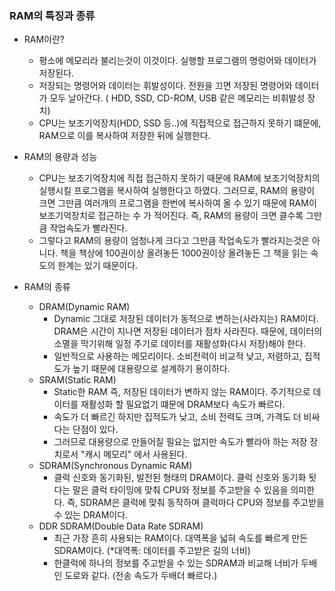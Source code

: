 ### RAM의 특징과 종류

- RAM이란?

  - 평소에 메모리라 불리는것이 이것이다. 실행할 프로그램의 명렁어와 데이터가 저장된다.
  - 저장되는 명령어와 데이터는 휘발성이다. 전원을 끄면 저장된 명령어와 데이터가 모두 날아간다.
    ( HDD, SSD, CD-ROM, USB 같은 메모리는 비휘발성 장치)
  - CPU는 보조기억장치(HDD, SSD 등..)에 직접적으로 접근하지 못하기 떄문에, RAM으로 이를 복사하여 저장한 뒤에 실행한다.

- RAM의 용량과 성능

  - CPU는 보조기억장치에 직접 접근하지 못하기 때문에 RAM에 보조기억장치의 실행시킬 프로그램을 복사하여 실행한다고 하였다.
    그러므로, RAM의 용량이 크면 그만큼 여러개의 프로그램을 한번에 복사하여 올 수 있기 때문에 RAM이 보조기억장치로 접근하는 수 가 적어진다.
    즉, RAM의 용량이 크면 클수록 그만큼 작업속도가 빨라진다.
  - 그렇다고 RAM의 용량이 엄청나게 크다고 그만큼 작업속도가 빨라지는것은 아니다.
    책을 책상에 100권이상 올려놓든 1000권이상 올려놓든 그 책을 읽는 속도의 한계는 있기 때문이다.

- RAM의 종류
  - DRAM(Dynamic RAM)
    - Dynamic 그대로 저장된 데이터가 동적으로 변하는(사라지는) RAM이다.
      DRAM은 시간이 지나면 저장된 데이터가 점차 사라진다. 때문에, 데이터의 소멸을 막기위해 일정 주기로 데이터를 재활성화(다시 저장)해야 한다.
    - 일반적으로 사용하는 메모리이다. 소비전력이 비교적 낮고, 저렴하고, 집적도가 높기 때문에 대용량으로 설계하기 용이하다.
  - SRAM(Static RAM)
    - Static한 RAM 즉, 저장된 데이터가 변하지 않는 RAM이다. 주기적으로 데이터를 재활성화 할 필요없기 떄문에 DRAM보다 속도가 빠르다.
    - 속도가 더 빠르긴 하지만 집적도가 낮고, 소비 전력도 크며, 가격도 더 비싸다는 단점이 있다.
    - 그러므로 대용량으로 만들어질 필요는 없지만 속도가 빨라야 하는 저장 장치로서 "캐시 메모리" 에서 사용된다.
  - SDRAM(Synchronous Dynamic RAM)
    - 클럭 신호와 동기화된, 발전된 형태의 DRAM이다. 클럭 신호와 동기화 됫다는 말은 클럭 타이밍에 맞춰 CPU와 정보를 주고받을 수 있음을 의미한다.
      즉, SDRAM은 클럭에 맞춰 동작하며 클럭마다 CPU와 정보를 주고받을 수 있는 DRAM이다.
  - DDR SDRAM(Double Data Rate SDRAM)
    - 최근 가장 흔히 사용되는 RAM이다. 대역폭을 넓혀 속도를 빠르게 만든 SDRAM이다. (\*대역폭: 데이터를 주고받은 길의 너비)
    - 한클럭에 하나의 정보를 주고받을 수 있는 SDRAM과 비교해 너비가 두배인 도로와 같다. (전송 속도가 두배더 빠르다.)
